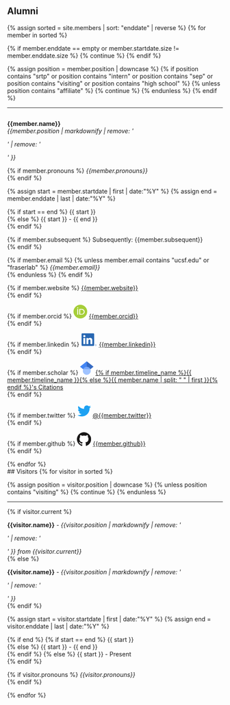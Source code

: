 ## Alumni
{% assign sorted = site.members | sort: "enddate" | reverse %}
{% for member in sorted %}

{% if member.enddate == empty or member.startdate.size != member.enddate.size %}
{% continue %}
{% endif %}

{% assign position = member.position | downcase %}
{% if position contains "srtp" or position contains "intern" or position 
  contains "sep" or position contains "visiting"
  or position contains "high school" %}
{% unless position contains "affiliate" %}
{% continue %}
{% endunless %}
{% endif %}

<hr>
<div id = "{{member.name}}" style="padding-top: 60px; margin-top: -60px;">
<p><strong>{{member.name}}</strong><br>
<em>{{member.position | markdownify | remove: '<p>' | remove: '</p>' }}</em><br>

{% if member.pronouns %}
<em>{{member.pronouns}}</em> <br>
{% endif %}

{% assign start = member.startdate | first | date:"%Y" %}
{% assign end = member.enddate | last | date:"%Y" %}

{% if start == end %}
{{ start }}<br>
{% else %}
{{ start }} - {{ end }}<br>
{% endif %}

{% if member.subsequent %}
Subsequently: {{member.subsequent}} <br>
{% endif %}

{% if member.email %}
{% unless member.email contains "ucsf.edu" or "fraserlab" %}
<em>{{member.email}}</em> <br>
{% endunless %}
{% endif %}

{% if member.website %}
<a style="overflow-wrap: break-word;" href= "{{member.website}}">{{member.website}}</a> <br>
{% endif %}

{% if member.orcid %}
<a href="http://orcid.org"><img class="inline-block mem-icon" src="/static/img/logo/orcid_logo.svg"></a>
<a href="http://orcid.org/{{member.orcid}}"> {{member.orcid}}</a> <br>
{% endif %}

{% if member.linkedin %}
<a href="http://www.linkedin.com"><img class="inline-block mem-icon" src="/static/img/logo/linkedin_logo.svg"></a>
<a href= "http://www.linkedin.com/in/{{member.linkedin}}"> {{member.linkedin}} </a> <br>
{% endif %}

{% if member.scholar %}
<a href="http://scholar.google.com"><img class="inline-block mem-icon" src="/static/img/logo/gscholar_logo.svg"></a>
<a href= "http://scholar.google.com/citations?user={{member.scholar}}"> {% if member.timeline_name %}{{ member.timeline_name }}{% else %}{{ member.name | split: " " | first }}{% endif %}'s Citations </a> <br>
{% endif %}

{% if member.twitter %}
<a href="http://twitter.com"><img class="inline-block mem-icon" src="/static/img/logo/twitter_logo.svg"></a>
<a href= "http://twitter.com/{{member.twitter}}"> @{{member.twitter}} </a> <br>
{% endif %}

{% if member.github %}
<a href="http://github.com"><img class="inline-bloc mem-icon" src="/static/img/logo/github_logo.svg"></a>
<a href= "http://github.com/{{member.github}}"> {{member.github}} </a> <br>
{% endif %}
</p>
</div>
{% endfor %}

<br>
## Visitors
{% for visitor in sorted %}

{% assign position = visitor.position | downcase %}
{% unless position contains "visiting" %}
{% continue %}
{% endunless %}

<hr>
<div id = "{{visitor.name}}" style="padding-top: 60px; margin-top: -60px;">
{% if visitor.current %}
<p><strong>{{visitor.name}}</strong> - <em>{{visitor.position | markdownify | remove: '<p>' | remove: '</p>' }} from {{visitor.current}}</em><br>
{% else  %}
<p><strong>{{visitor.name}}</strong> - <em>{{visitor.position | markdownify | remove: '<p>' | remove: '</p>' }}</em><br>
{% endif %}

{% assign start = visitor.startdate | first | date:"%Y" %}
{% assign end = visitor.enddate | last | date:"%Y" %}

{% if end %}
{% if start == end %}
{{ start }}<br>
{% else %}
{{ start }} - {{ end }}<br>
{% endif %}
{% else %}
{{ start }} - Present<br>
{% endif %}

{% if visitor.pronouns %}
<em>{{visitor.pronouns}}</em> <br>
{% endif %}
</p>
</div> {% endfor %}
